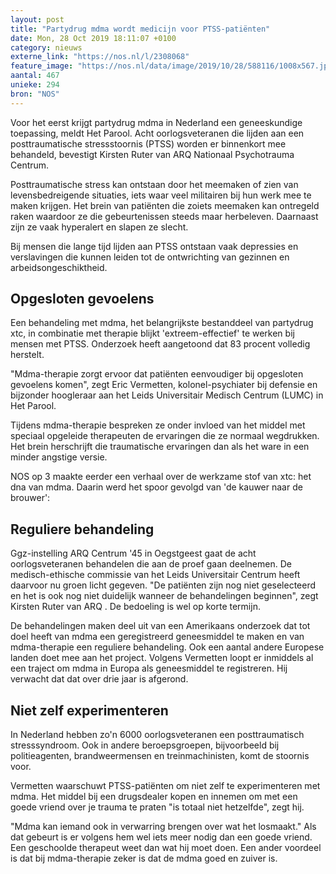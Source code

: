 ```yaml
---
layout: post
title: "Partydrug mdma wordt medicijn voor PTSS-patiënten"
date: Mon, 28 Oct 2019 18:11:07 +0100
category: nieuws
externe_link: "https://nos.nl/l/2308068"
feature_image: "https://nos.nl/data/image/2019/10/28/588116/1008x567.jpg"
aantal: 467
unieke: 294
bron: "NOS"
---
```


<p>Voor het eerst krijgt partydrug mdma in Nederland een geneeskundige toepassing, meldt Het Parool. Acht oorlogsveteranen die lijden aan een posttraumatische stressstoornis (PTSS) worden er binnenkort mee behandeld, bevestigt Kirsten Ruter van ARQ Nationaal Psychotrauma Centrum.</p>
<p>Posttraumatische stress kan ontstaan door het meemaken of zien van levensbedreigende situaties, iets waar veel militairen bij hun werk mee te maken krijgen. Het brein van patiënten die zoiets meemaken kan ontregeld raken waardoor ze die gebeurtenissen steeds maar herbeleven. Daarnaast zijn ze vaak hyperalert en slapen ze slecht.</p>
<p>Bij mensen die lange tijd lijden aan PTSS ontstaan vaak depressies en verslavingen die kunnen leiden tot de ontwrichting van gezinnen en arbeidsongeschiktheid.</p>
<h2>Opgesloten gevoelens</h2>
<p>Een behandeling met mdma, het belangrijkste bestanddeel van partydrug xtc, in combinatie met therapie blijkt 'extreem-effectief' te werken bij mensen met PTSS. Onderzoek heeft aangetoond dat 83 procent volledig herstelt.</p>
<p>"Mdma-therapie zorgt ervoor dat patiënten eenvoudiger bij opgesloten gevoelens komen", zegt Eric Vermetten, kolonel-psychiater bij defensie en bijzonder hoog­leraar aan het Leids Universitair Medisch Centrum (LUMC) in Het Parool.</p>
<p>Tijdens mdma-therapie bespreken ze onder invloed van het middel met speciaal opgeleide therapeuten de ervaringen die ze normaal wegdrukken. Het brein herschrijft die traumatische ervaringen dan als het ware in een minder angstige versie.</p>
<p>NOS op 3 maakte eerder een verhaal over de werkzame stof van xtc: het dna van mdma. Daarin werd het spoor gevolgd van 'de kauwer naar de brouwer':</p>
<h2>Reguliere behandeling</h2>
<p>Ggz-instelling ARQ Centrum '45 in Oegstgeest gaat de acht oorlogsveteranen behandelen die aan de proef gaan deelnemen. De medisch-ethische commissie van het Leids Universitair Centrum heeft daarvoor nu groen licht gegeven. "De patiënten zijn nog niet geselecteerd en het is ook nog niet duidelijk wanneer de behandelingen beginnen", zegt Kirsten Ruter van ARQ . De bedoeling is wel op korte termijn.</p>
<p>De behandelingen maken deel uit van een Amerikaans onderzoek dat tot doel heeft van mdma een geregistreerd geneesmiddel te maken en van mdma-therapie een reguliere behandeling. Ook een aantal andere Europese landen doet mee aan het project. Volgens Vermetten loopt er inmiddels al een traject om mdma in Europa als geneesmiddel te registreren. Hij verwacht dat dat over drie jaar is afgerond.</p>
<h2>Niet zelf experimenteren</h2>
<p>In Nederland hebben zo'n 6000 oorlogsveteranen een posttraumatisch stresssyndroom. Ook in andere beroepsgroepen, bijvoorbeeld bij politieagenten, brandweermensen en treinmachinisten, komt de stoornis voor.</p>
<p>Vermetten waarschuwt PTSS-patiënten om niet zelf te experimenteren met mdma. Het middel bij een drugsdealer kopen en innemen om met een goede vriend over je trauma te praten "is totaal niet hetzelfde", zegt hij.</p>
<p>"Mdma kan iemand ook in verwarring brengen over wat het losmaakt." Als dat gebeurt is er volgens hem wel iets meer nodig dan een goede vriend. Een geschoolde therapeut weet dan wat hij moet doen. Een ander voordeel is dat bij mdma-therapie zeker is dat de mdma goed en zuiver is.</p>
